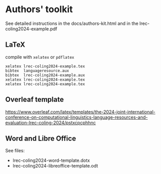 
# Authors' toolkit

See detailed instructions in the docs/authors-kit.html and in the
lrec-coling2024-example.pdf

## LaTeX

compile with `xelatex` or `pdflatex`

	xelatex lrec-coling2024-example.tex
	bibtex  languageresource.aux
	bibtex  lrec-coling2024-example.aux
	xelatex lrec-coling2024-example.tex
	xelatex lrec-coling2024-example.tex

## Overleaf template

https://www.overleaf.com/latex/templates/the-2024-joint-international-conference-on-computational-linguistics-language-resources-and-evaluation-lrec-coling-2024/pstxcpcphhnc

## Word and Libre Office

See files:

- lrec-coling2024-word-template.dotx
- lrec-coling2024-libreoffice-template.odt
